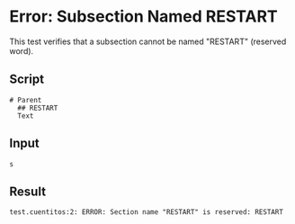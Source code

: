 # Error: Subsection Named RESTART

This test verifies that a subsection cannot be named "RESTART" (reserved word).

## Script
```cuentitos
# Parent
  ## RESTART
  Text
```

## Input
```input
s
```

## Result
```result
test.cuentitos:2: ERROR: Section name "RESTART" is reserved: RESTART
```
